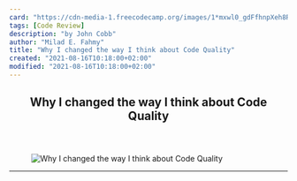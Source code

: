 ```yaml
---
card: "https://cdn-media-1.freecodecamp.org/images/1*mxwl0_gdFfhnpXeh8RozCA.jpeg"
tags: [Code Review]
description: "by John Cobb"
author: "Milad E. Fahmy"
title: "Why I changed the way I think about Code Quality"
created: "2021-08-16T10:18:00+02:00"
modified: "2021-08-16T10:18:00+02:00"
---
```

<div class="site-wrapper">
<main id="site-main" class="site-main outer">
<div class="inner">
<article class="post-full post tag-code-review tag-code-quality tag-javascript tag-web-development tag-front-end-development ">
<header class="post-full-header">
<h1 class="post-full-title">Why I changed the way I think about Code Quality</h1>
</header>
<figure class="post-full-image">
<picture>
<source media="(max-width: 700px)" sizes="1px" srcset="data:image/gif;base64,R0lGODlhAQABAIAAAAAAAP///yH5BAEAAAAALAAAAAABAAEAAAIBRAA7 1w">
<source media="(min-width: 701px)" sizes="(max-width: 800px) 400px,
(max-width: 1170px) 700px,
1400px" srcset="https://cdn-media-1.freecodecamp.org/images/1*mxwl0_gdFfhnpXeh8RozCA.jpeg 300w,
https://cdn-media-1.freecodecamp.org/images/1*mxwl0_gdFfhnpXeh8RozCA.jpeg 600w,
https://cdn-media-1.freecodecamp.org/images/1*mxwl0_gdFfhnpXeh8RozCA.jpeg 1000w,
https://cdn-media-1.freecodecamp.org/images/1*mxwl0_gdFfhnpXeh8RozCA.jpeg 2000w">
<img onerror="this.style.display='none'" src="https://cdn-media-1.freecodecamp.org/images/1*mxwl0_gdFfhnpXeh8RozCA.jpeg" alt="Why I changed the way I think about Code Quality">
</picture>
</figure>
<section class="post-full-content">
<div class="post-content medium-migrated-article">
</div>
<hr>
</section>
</article>
</div>
</main>
</div>
<!-- Google Tag Manager (noscript) -->
<!-- End Google Tag Manager (noscript) -->
